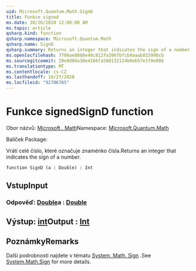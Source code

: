 ```yaml
---
uid: Microsoft.Quantum.Math.SignD
title: Funkce signed
ms.date: 10/26/2020 12:00:00 AM
ms.topic: article
qsharp.kind: function
qsharp.namespace: Microsoft.Quantum.Math
qsharp.name: SignD
qsharp.summary: Returns an integer that indicates the sign of a number.
ms.openlocfilehash: 7706ae8868e40c812fa396fbfcb9aaab815990cb
ms.sourcegitcommit: 29e0d88a30e4166fa580132124b0eb57e1f0e986
ms.translationtype: MT
ms.contentlocale: cs-CZ
ms.lasthandoff: 10/27/2020
ms.locfileid: "92706785"
---
```

# <a name="signd-function"></a><span data-ttu-id="8342d-102">Funkce signed</span><span class="sxs-lookup"><span data-stu-id="8342d-102">SignD function</span></span>

<span data-ttu-id="8342d-103">Obor názvů: [Microsoft.. Math](xref:Microsoft.Quantum.Math)</span><span class="sxs-lookup"><span data-stu-id="8342d-103">Namespace: [Microsoft.Quantum.Math](xref:Microsoft.Quantum.Math)</span></span>

<span data-ttu-id="8342d-104">Balíček [](https://nuget.org/packages/)</span><span class="sxs-lookup"><span data-stu-id="8342d-104">Package: [](https://nuget.org/packages/)</span></span>


<span data-ttu-id="8342d-105">Vrátí celé číslo, které označuje znaménko čísla.</span><span class="sxs-lookup"><span data-stu-id="8342d-105">Returns an integer that indicates the sign of a number.</span></span>

```qsharp
function SignD (a : Double) : Int
```


## <a name="input"></a><span data-ttu-id="8342d-106">Vstup</span><span class="sxs-lookup"><span data-stu-id="8342d-106">Input</span></span>

### <a name="a--double"></a><span data-ttu-id="8342d-107">Odpověď: [Double](xref:microsoft.quantum.lang-ref.double)</span><span class="sxs-lookup"><span data-stu-id="8342d-107">a : [Double](xref:microsoft.quantum.lang-ref.double)</span></span>





## <a name="output--int"></a><span data-ttu-id="8342d-108">Výstup: [int](xref:microsoft.quantum.lang-ref.int)</span><span class="sxs-lookup"><span data-stu-id="8342d-108">Output : [Int](xref:microsoft.quantum.lang-ref.int)</span></span>



## <a name="remarks"></a><span data-ttu-id="8342d-109">Poznámky</span><span class="sxs-lookup"><span data-stu-id="8342d-109">Remarks</span></span>

<span data-ttu-id="8342d-110">Další podrobnosti najdete v tématu [System. Math. Sign](https://docs.microsoft.com/dotnet/api/system.math.sign) .</span><span class="sxs-lookup"><span data-stu-id="8342d-110">See [System.Math.Sign](https://docs.microsoft.com/dotnet/api/system.math.sign) for more details.</span></span>